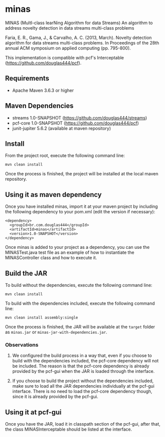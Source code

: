 # minas

MINAS (MultI-class learNing Algorithm for data Streams)
An algorithm to address novelty detection in data streams multi-class problems

Faria, E. R., Gama, J., & Carvalho, A. C. (2013, March). Novelty detection algorithm for data streams multi-class problems. In Proceedings of the 28th annual ACM symposium on applied computing (pp. 795-800).

This implementation is compatible with pcf's Interceptable (https://github.com/douglas444/pcf).

## Requirements

* Apache Maven 3.6.3 or higher

## Maven Dependencies

* streams 1.0-SNAPSHOT (https://github.com/douglas444/streams)
* pcf-core 1.0-SNAPSHOT (https://github.com/douglas444/pcf)
* junit-jupiter 5.6.2 (available at maven repository)

## Install

From the project root, execute the following command line:

```mvn clean install```

Once the process is finished, the project will be installed at the local maven repository.

## Using it as maven dependency

Once you have installed minas, import it at your maven project by including the following dependency to your pom.xml (edit the version if necessary):

```
<dependency>
  <groupId>br.com.douglas444</groupId>
  <artifactId>minas</artifactId>
  <version>1.0-SNAPSHOT</version>
</dependency>
```

Once minas is added to your project as a dependency, you can use the MINASTest.java test file as an example of how to instantiate the MINASController class and how to execute it.


## Build the JAR

To build without the dependencies, execute the following command line:

```mvn clean install```

To build with the dependencies included, execute the following command line: 

```mvn clean install assembly:single```

Once the process is finished, the JAR will be available at the ```target``` folder as 
```minas.jar``` or ```minas-jar-with-dependencies.jar```.

### Observations

1. We configured the build process in a way that, even if you choose to build with the dependencies included, the pcf-core dependency will not be included. 
The reason is that the pcf-core dependency is already provided by the pcf-gui when the JAR is loaded through the interface.

2. If you choose to build the project without the dependencies included, make sure to load all the JAR dependencies individually at the pcf-gui interface. 
There is no need to load the pcf-core dependency though, since it is already provided by the pcf-gui.

## Using it at pcf-gui

Once you have the JAR, load it in classpath section of the pcf-gui, after that, the class MINASInterceptable should be listed at the interface.
